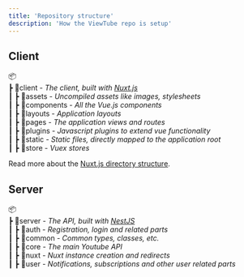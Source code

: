 ```yaml
---
title: 'Repository structure'
description: 'How the ViewTube repo is setup'
---
```


## Client

📦  
 ┣ 📂client - _The client, built with [Nuxt.js](https://nuxtjs.org/)_  
 ┃ ┣ 📂assets - _Uncompiled assets like images, stylesheets_  
 ┃ ┣ 📂components - _All the Vue.js components_  
 ┃ ┣ 📂layouts - _Application layouts_  
 ┃ ┣ 📂pages - _The application views and routes_  
 ┃ ┣ 📂plugins - _Javascript plugins to extend vue functionality_  
 ┃ ┣ 📂static - _Static files, directly mapped to the application root_  
 ┃ ┣ 📂store - _Vuex stores_  

Read more about the [Nuxt.js directory structure](https://nuxtjs.org/guides/get-started/directory-structure).

## Server
📦  
 ┣ 📂server - _The API, built with [NestJS](https://docs.nestjs.com/)_  
 ┃ ┣ 📂auth - _Registration, login and related parts_  
 ┃ ┣ 📂common - _Common types, classes, etc._  
 ┃ ┣ 📂core - _The main Youtube API_  
 ┃ ┣ 📂nuxt - _Nuxt instance creation and redirects_  
 ┃ ┣ 📂user - _Notifications, subscriptions and other user related parts_  